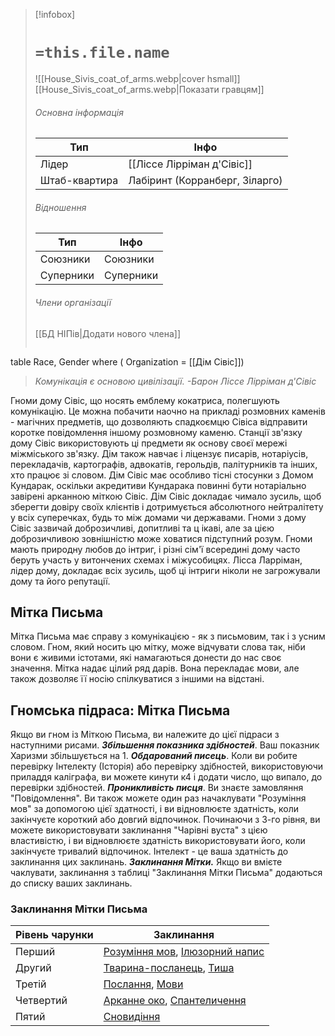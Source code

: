 > [!infobox]
> # `=this.file.name`
> ![[House_Sivis_coat_of_arms.webp|cover hsmall]]
> [[House_Sivis_coat_of_arms.webp|Показати гравцям]]
> ###### Основна інформація
> Тип | Інфо |
> ---|---|
> Лідер | [[Ліссе Лірріман д'Сівіс]]
> Штаб-квартира | Лабіринт (Корранберг, Зіларго)
> ###### Відношення
> Тип | Інфо |
> ---|---|
> Союзники | Союзники
> Суперники | Суперники
> ###### Члени організації
> [[БД НІПів|Додати нового члена]]
> ```dataview
table Race, Gender
where ( Organization = [[Дім Сівіс]])

> _Комунікація є основою цивілізації._
> _-Барон Ліссе Лірріман д'Сівіс_

Гноми дому Сівіс, що носять емблему кокатриса, полегшують комунікацію. Це можна побачити наочно на прикладі розмовних каменів - магічних предметів, що дозволяють спадкоємцю Сівіса відправити коротке повідомлення іншому розмовному каменю. Станції зв'язку дому Сівіс використовують ці предмети як основу своєї мережі міжміського зв'язку. Дім також навчає і ліцензує писарів, нотаріусів, перекладачів, картографів, адвокатів, герольдів, палітурників та інших, хто працює зі словом. Дім Сівіс має особливо тісні стосунки з Домом Кундарак, оскільки акредитиви Кундарака повинні бути нотаріально завірені арканною міткою Сівіс.
Дім Сівіс докладає чимало зусиль, щоб зберегти довіру своїх клієнтів і дотримується абсолютного нейтралітету у всіх суперечках, будь то між домами чи державами. Гноми з дому Сівіс зазвичай доброзичливі, допитливі та ц ікаві, але за цією доброзичливою зовнішністю може ховатися підступний розум. Гноми мають природну любов до інтриг, і різні сім'ї всередині дому часто беруть участь у витончених схемах і міжусобицях. Лісса Ларріман, лідер дому, докладає всіх зусиль, щоб ці інтриги ніколи не загрожували дому та його репутації.

## Мітка Письма
Мітка Письма має справу з комунікацією - як з письмовим, так і з усним словом. Гном, який носить цю мітку, може відчувати слова так, ніби вони є живими істотами, які намагаються донести до нас своє значення. Мітка надає цілий ряд дарів. Вона перекладає мови, але також дозволяє її носію спілкуватися з іншими на відстані.

## Гномська підраса: Мітка Письма
Якщо ви гном із Міткою Письма, ви належите до цієї підраси з наступними рисами.
**_Збільшення показника здібностей_**. Ваш показник Харизми збільшується на 1.
**_Обдарований писець_**. Коли ви робите перевірку Інтелекту (Історія) або перевірку здібностей, використовуючи приладдя каліграфа, ви можете кинути к4 і додати число, що випало, до перевірки здібностей.
**_Проникливість писця_**. Ви знаєте замовляння "Повідомлення". Ви також можете один раз начаклувати "Розуміння мов" за допомогою цієї здатності, і ви відновлюєте здатність, коли закінчуєте короткий або довгий відпочинок. Починаючи з 3-го рівня, ви можете використовувати заклинання "Чарівні вуста" з цією властивістю, і ви відновлюєте здатність використовувати його, коли закінчуєте тривалий відпочинок. Інтелект - це ваша здатність до заклинання цих заклинань.
**_Заклинання Мітки._** Якщо ви вмієте чаклувати, заклинання з таблиці "Заклинання Мітки Письма" додаються до списку ваших заклинань.

### Заклинання Мітки Письма
|**Рівень чарунки**|**Заклинання**|
|---|---|
|Перший|[Розуміння мов](https://5esrd.kyiv.ua/spells/comprehend_languages.html), [Ілюзорний напис](https://5esrd.kyiv.ua/spells/illusory_script.html)|
|Другий|[Тварина-посланець](https://5esrd.kyiv.ua/spells/animal_messenger.html), [Тиша](https://5esrd.kyiv.ua/spells/silence.html)|
|Третій|[Послання](https://5esrd.kyiv.ua/spells/sending.html), [Мови](https://5esrd.kyiv.ua/spells/tongues.html)|
|Четвертий|[Арканне око](https://5esrd.kyiv.ua/spells/arcane_eye.html), [Спантеличення](https://5esrd.kyiv.ua/spells/confusion.html)|
|Пятий|[Сновидіння](https://5esrd.kyiv.ua/spells/dream.html)|